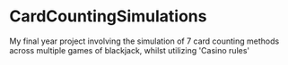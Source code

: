 # CardCountingSimulations
My final year project involving the simulation of 7 card counting methods across multiple games of blackjack, whilst utilizing 'Casino rules'

